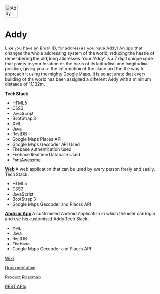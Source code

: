<img src="https://github.com/Addy-HINT17/Addy/blob/master/Web/img/logo 2.png" alt="Addy" height="42" width="42"></img>
# Addy
Like you have an Email ID, for addresses you have Addy! An app that changes the whole addressing system of the world, reducing the hassle of remembering the old, long addresses. Your 'Addy' is a 7 digit unique code that points to your location on the basis of its latitudinal and longitudinal position, giving you all the information of the place and the the way to approach it using the mighty Google Maps. It is so accurate that every building of the world has been assigned a different Addy with a minimum distance of 11.132m.

<strong>Tech Stack</strong>
<ul>
  <li>HTML5</li>
  <li>CSS3</li>
  <li>JavaScript</li>
  <li>BootStrap 3</li>
  <li>XML</li>
  <li>Java</li>
  <li>RestDB</li>
  <li>Google Maps Places API</li>
  <li>Google Maps Geocoder API Used</li>
  <li>Firebase Authentication Used</li>
  <li>Firebase Realtime Database Used</li>
  <li><a href="fontawesome.io"> FontAwesome</a></li>
</ul>


<strong><a href="https://addy-hint17.github.io/Addy/Web/index.html">Web</a></strong>
A web application that can be used by every person freely and easily.
Tech Stack:
<ul>
  <li>HTML5</li>
  <li>CSS3</li>
  <li>JavaScript</li>
  <li>BootStrap 3</li>
  <li>Google Maps Geocoder and Places API</li>
</ul>
<strong><a href="https://github.com/Addy-HINT17/Addy/blob/master/Addy.apkAndroid">Android App</a></strong>
A customised Android Application in which the user can login and use his customised Addy
Tech Stack:
<ul>
  <li>XML</li>
  <li>Java</li>
  <li>RestDB</li>
  <li>Firebase</li>
  <li>Google Maps Geocoder and Places API</li>
</ul>

<a href="https://github.com/Addy-HINT17/Addy/wiki"> Wiki</a>

<a href="https://github.com/Addy-HINT17/Addy/wiki/Documentation"> Documentation</a>

<a href="https://github.com/Addy-HINT17/Addy/wiki/Product-Roadmap"> Product Roadmap</a>

<a href="https://github.com/Addy-HINT17/Addy/wiki/REST-API"> REST APIs</a>
